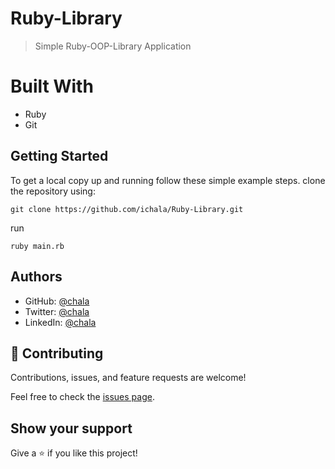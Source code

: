 # Ruby-Library
> Simple Ruby-OOP-Library Application
# Built With

- Ruby
- Git


## Getting Started


To get a local copy up and running follow these simple example steps.
clone the repository using:

```
git clone https://github.com/ichala/Ruby-Library.git
```
run
```
ruby main.rb
```


## Authors

- GitHub: [@chala](https://github.com/ichala)
- Twitter: [@chala](https://twitter.com/_ichala)
- LinkedIn: [@chala](https://www.linkedin.com/in/alijendoubi)

## 🤝 Contributing

Contributions, issues, and feature requests are welcome!

Feel free to check the [issues page](../../issues/).

## Show your support

Give a ⭐️ if you like this project!
